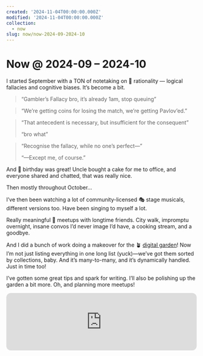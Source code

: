 ```yaml
---
created: '2024-11-04T00:00:00.000Z'
modified: '2024-11-04T00:00:00.000Z'
collection:
  - now
slug: now/now-2024-09-2024-10
---
```

# Now @ 2024-09 – 2024-10

I started September with a TON of notetaking on 🧮 rationality — logical fallacies and cognitive biases. It’s become a bit.

> “Gambler’s Fallacy bro, it’s already 1am, stop queuing”

> “We’re getting coins for losing the match, we’re getting Pavlov’ed.”

> “That antecedent is necessary, but insufficient for the consequent”
>
> “bro what”

> “Recognise the fallacy, while no one’s perfect—”
>
> “—Except me, of course.”

And 🎂 birthday was great! Uncle bought a cake for me to office, and everyone shared and chatted, that was really nice.

Then mostly throughout October…

I’ve then been watching a lot of community-licensed 🎭 stage musicals, different versions too. Have been singing to myself a lot.

Really meaningful 👥 meetups with longtime friends. City walk, impromptu overnight, insane convos I’d never image I’d have, a cooking stream, and a goodbye.

And I did a bunch of work doing a makeover for the 🪴 [digital garden](/garden)! Now I’m not just listing everything in one long list (yuck)—we’ve got them sorted by collections, baby. And it’s many-to-many, and it’s dynamically handled. Just in time too!

I’ve gotten some great tips and spark for writing. I’ll also be polishing up the garden a bit more. Oh, and planning more meetups!

<iframe style="border-radius:12px" src="https://open.spotify.com/embed/track/0t2qee1heNwGhyiGLewoE9?utm_source=generator" width="100%" height="152" frameBorder="0" allowfullscreen="" allow="autoplay; clipboard-write; encrypted-media; fullscreen; picture-in-picture" loading="lazy"></iframe>
